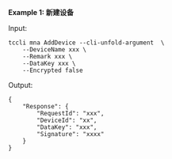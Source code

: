**Example 1: 新建设备**



Input: 

```
tccli mna AddDevice --cli-unfold-argument  \
    --DeviceName xxx \
    --Remark xxx \
    --DataKey xxx \
    --Encrypted false
```

Output: 
```
{
    "Response": {
        "RequestId": "xxx",
        "DeviceId": "xx",
        "DataKey": "xxx",
        "Signature": "xxxx"
    }
}
```

